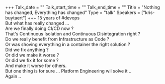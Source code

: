 +++
Talk_date = ""
Talk_start_time = ""
Talk_end_time = ""
Title = "Nothing has changed, Everything has changed"
Type = "talk"
Speakers = ["kris-buytaert"]
+++
15 years of #devops<br>
But what has really changed ...<br>
Are we finally doing CI/CD now ?<br>
That's  Continuous Isolation and Continuous Disintegration right ?<br>
Do we really benefit from Infrastructure as Code ?<br>
Or was shoving everything in a container the right solution ?<br>
Did we fix anything ?<br>
Or did we make it worse ?<br>
Or did we fix it for some ?<br>
And make it worse for others.<br>
But one thing is for sure ... Platform Engineering wil solve it ..<br>
Again ..

